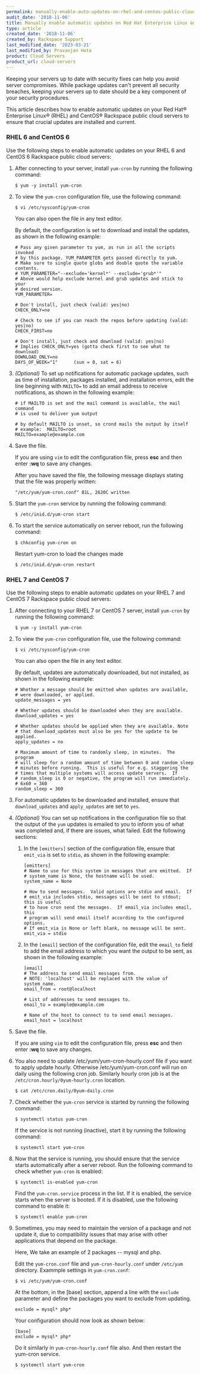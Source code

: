 ```yaml
---
permalink: manually-enable-auto-updates-on-rhel-and-centos-public-cloud-servers
audit_date: '2018-11-06'
title: Manually enable automatic updates on Red Hat Enterprise Linux and CentOS public cloud servers
type: article
created_date: '2018-11-06'
created_by: Rackspace Support
last_modified_date: '2023-03-21'
last_modified_by: Pravanjan Hota
product: Cloud Servers
product_url: cloud-servers
---
```


Keeping your servers up to date with security fixes can help you avoid server
compromises. While package updates can't prevent all security breaches,
keeping your servers up to date should be a key component of your security
procedures.

This article describes how to enable automatic updates on your Red Hat&reg;
Enterprise Linux&reg; (RHEL) and CentOS&reg; Rackspace public cloud servers to
ensure that crucial updates are installed and current.

### RHEL 6 and CentOS 6

Use the following steps to enable automatic updates on your
RHEL 6 and CentOS 6 Rackspace public cloud servers:

1. After connecting to your server, install `yum-cron` by running the following
   command:

       $ yum -y install yum-cron

2. To view the `yum-cron` configuration file, use the following command:

       $ vi /etc/sysconfig/yum-cron

   You can also open the file in any text editor.

   By default, the configuration is set to download and install the
   updates, as shown in the following example:

       # Pass any given parameter to yum, as run in all the scripts invoked
       # by this package. YUM_PARAMETER gets passed directly to yum.
       # Make sure to single quote globs and double quote the variable contents.
       # YUM_PARAMETER="--exclude='kernel*' --exclude='grub*'"
       # Above would help exclude kernel and grub updates and stick to your
       # desired version.
       YUM_PARAMETER=

       # Don't install, just check (valid: yes|no)
       CHECK_ONLY=no

       # Check to see if you can reach the repos before updating (valid: yes|no)
       CHECK_FIRST=no

       # Don't install, just check and download (valid: yes|no)
       # Implies CHECK_ONLY=yes (gotta check first to see what to download)
       DOWNLOAD_ONLY=no
       DAYS_OF_WEEK="1"      (sun = 0, sat = 6)

3. *(Optional)* To set up notifications for automatic package updates, such
   as time of installation, packages installed, and installation errors,
   edit the line beginning with `MAILTO=` to add an email
   address to receive notifications, as shown in the following example:

       # if MAILTO is set and the mail command is available, the mail command
       # is used to deliver yum output

       # by default MAILTO is unset, so crond mails the output by itself
       # example:  MAILTO=root
       MAILTO=example@example.com

4. Save the file.

   If you are using `vim` to edit the configuration file, press **esc** and
   then enter **:wq** to save any changes.

   After you have saved the file, the following message displays stating that
   the file was properly written:

       "/etc/yum/yum-cron.conf" 81L, 2620C written

5. Start the `yum-cron` service by running the following command:

       $ /etc/inid.d/yum-cron start

6. To start the service automatically on server reboot, run the following
   command:

       $ chkconfig yum-cron on

   Restart yum-cron to load the changes made

       $ /etc/inid.d/yum-cron restart


### RHEL 7 and CentOS 7

Use the following steps to enable automatic updates on your
RHEL 7 and CentOS 7 Rackspace public cloud servers:

1. After connecting to your RHEL 7 or CentOS 7 server, install `yum-cron` by
   running the following command:

       $ yum -y install yum-cron

2. To view the `yum-cron` configuration file, use the following command:

       $ vi /etc/sysconfig/yum-cron

   You can also open the file in any text editor.

   By default, updates are automatically downloaded, but not installed, as
   shown in the following example:

       # Whether a message should be emitted when updates are available,
       # were downloaded, or applied.
       update_messages = yes

       # Whether updates should be downloaded when they are available.
       download_updates = yes

       # Whether updates should be applied when they are available. Note
       # that download_updates must also be yes for the update to be applied.
       apply_updates = no

       # Maximum amount of time to randomly sleep, in minutes.  The program
       # will sleep for a random amount of time between 0 and random_sleep
       # minutes before running.  This is useful for e.g. staggering the
       # times that multiple systems will access update servers.  If
       # random_sleep is 0 or negative, the program will run immediately.
       # 6x60 = 360
       random_sleep = 360

3. For automatic updates to be downloaded and installed, ensure that
   `download_updates` and `apply_updates` are set to `yes`.

4. *(Optional)* You can set up notifications in the configuration file so that
   the output of the `yum` updates is emailed to you to inform you of what was
   completed and, if there are issues, what failed. Edit the following
   sections:

   1. In the `[emitters]` section of the configuration file, ensure that
      `emit_via` is set to `stdio`, as shown in the following example:

          [emitters]
          # Name to use for this system in messages that are emitted.  If
          # system_name is None, the hostname will be used.
          system_name = None

          # How to send messages.  Valid options are stdio and email.  If
          # emit_via includes stdio, messages will be sent to stdout; this is useful
          # to have cron send the messages.  If email_via includes email, this
          # program will send email itself according to the configured options.
          # If emit_via is None or left blank, no message will be sent.
          emit_via = stdio

    2. In the `[email]` section of the configuration file, edit the
       `email_to` field to add the email address to which you want the
       output to be sent, as shown in the following example:

           [email]
           # The address to send email messages from.
           # NOTE: 'localhost' will be replaced with the value of system_name.
           email_from = root@localhost

           # List of addresses to send messages to.
           email_to = example@example.com

           # Name of the host to connect to to send email messages.
           email_host = localhost

5. Save the file.

   If you are using `vim` to edit the configuration file, press **esc** and
   then enter **:wq** to save any changes.

6. You also need to update /etc/yum/yum-cron-hourly.conf file if you want to
   apply update hourly. Otherwise /etc/yum/yum-cron.conf will run on daily
   using the following cron job. Similarly hourly cron job is at the
   `/etc/cron.hourly/0yum-hourly.cron` location.

       $ cat /etc/cron.daily/0yum-daily.cron

7. Check whether the `yum-cron` service is started by running the following
   command:

       $ systemctl status yum-cron

   If the service is not running (inactive), start it by running the following
   command:

       $ systemctl start yum-cron

8. Now that the service is running, you should ensure that the service starts
   automatically after a server reboot. Run the following command to check
   whether `yum-cron` is enabled:

       $ systemctl is-enabled yum-cron

   Find the `yum-cron.service` process in the list. If it is enabled, the
   service starts when the server is booted. If it is disabled, use the
   following command to enable it:

       $ systemctl enable yum-cron

9. Sometimes, you may need to maintain the version of a package and not update
   it, due to compatibility issues that may arise with other applications that
   depend on the package.

   Here, We take an example of 2 packages -- mysql and php.

   Edit the `yum-cron.conf` file and `yum-cron-hourly.conf` under `/etc/yum` directory.
   Exammple settings in `yum-cron.conf`:

       $ vi /etc/yum/yum-cron.conf


   At the bottom, in the [base] section, append a line with the `exclude`
   parameter and define the packages you want to exclude from updating.

       exclude = mysql* php*

   Your configuration should now look as shown below:

       [base]
       exclude = mysql* php*

   Do it similarly in `yum-cron-hourly.conf` file also.
   And then restart the yum-cron service.

       $ systemctl start yum-cron

